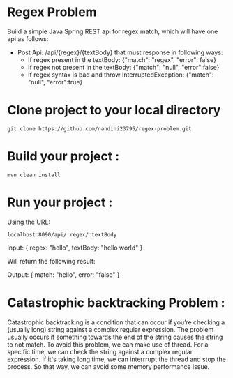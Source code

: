 # Regex Problem

Build a simple Java Spring REST api for regex match, which will have one api as follows:
* Post Api: /api/\{regex}/\{textBody} that must response in following ways:
    * If regex present in the textBody:
      {"match": "regex", "error": false}
    * If regex not present in the textBody:
      {"match": "null", "error":false}
    * If regex syntax is bad and throw InterruptedException:
      {"match": "null", "error":true}

# Clone project to your local directory

`git clone https://github.com/nandini23795/regex-problem.git `

# Build your project :  

`mvn clean install`

# Run your project :  

Using the URL:

`localhost:8090/api/:regex/:textBody`

Input: {
        regex: "hello",
        textBody: "hello world"
      }

Will return the following result:

Output:    {
            match: "hello",
            error: "false"
          }
          
 # Catastrophic backtracking Problem : 
 
 Catastrophic backtracking is a condition that can occur if you’re checking a (usually long) string against a complex regular expression. The problem usually occurs if something towards the end of the string causes the string to not match.
 To avoid this problem, we can make use of thread. For a specific time, we can check the string against a complex regular expression. If it's taking long time, we can interrrupt the thread and stop the process. So that way, we can avoid some memory performance issue. 
